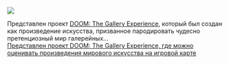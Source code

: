 <!--2025-01-06 06:46:05-->
<div class="yb">
  <div class="rss smaller1 habr"><img src="https://habrastorage.org/getpro/habr/upload_files/d34/f5a/45e/d34f5a45e70e638b282bb5e32737d311.png" /><p>Представлен проект <a href="https://bobatealee.itch.io/doom-the-gallery-experience" rel="noopener noreferrer nofollow">DOOM: The Gallery Experience</a>, который был создан как произведение искусства, призванное пародировать чудесно претенциозный мир галерейных... <br><a class="light" href="https://habr.com/ru/news/871832/?utm_source=habrahabr&utm_medium=rss&utm_campaign=871832">Представлен проект DOOM: The Gallery Experience, где можно оценивать произведения мирового искусства на игровой карте</a></div>
</div>
